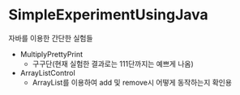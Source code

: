 # SimpleExperimentUsingJava
자바를 이용한 간단한 실험들

- MultiplyPrettyPrint
  - 구구단(현재 실험한 결과로는 111단까지는 예쁘게 나옴)
- ArrayListControl
  - ArrayList를 이용하여 add 및 remove시 어떻게 동작하는지 확인용
